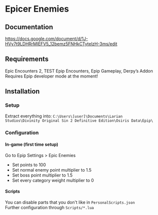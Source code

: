 # Epicer Enemies

## Documentation
https://docs.google.com/document/d/1J-HVy7t9LDHRrMIEFV5_12bemz5FNHkCTytelzH-3ms/edit

## Requirements
Epic Encounters 2, TEST Epip Encounters, Epip Gameplay, Derpy’s Addon  
Requires Epip developer mode at the moment!  

## Installation
### Setup
Extract everything into: `C:\Users\[user]\Documents\Larian Studios\Divinity Original Sin 2 Definitive Edition\Osiris Data\Epip\`

### Configuration
#### In-game (first time setup)
Go to Epip Settings > Epic Enemies 
* Set points to 100
* Set normal enemy point multiplier to 1.5  
* Set boss point multiplier to 1.5  
* Set every category weight multiplier to 0  

#### Scripts
You can disable parts that you don't like in `PersonalScripts.json`  
Further configuration through `Scripts/*.lua`  
